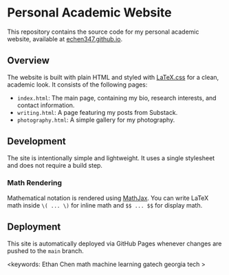 # Personal Academic Website

This repository contains the source code for my personal academic website, available at [echen347.github.io](https://echen347.github.io).

## Overview

The website is built with plain HTML and styled with [LaTeX.css](https://latex.vercel.app/) for a clean, academic look. It consists of the following pages:

-   `index.html`: The main page, containing my bio, research interests, and contact information.
-   `writing.html`: A page featuring my posts from Substack.
-   `photography.html`: A simple gallery for my photography.

## Development

The site is intentionally simple and lightweight. It uses a single stylesheet and does not require a build step.

### Math Rendering

Mathematical notation is rendered using [MathJax](https://www.mathjax.org/). You can write LaTeX math inside `\( ... \)` for inline math and `$$ ... $$` for display math.

## Deployment

This site is automatically deployed via GitHub Pages whenever changes are pushed to the `main` branch.

<keywords: Ethan Chen math machine learning gatech georgia tech >
